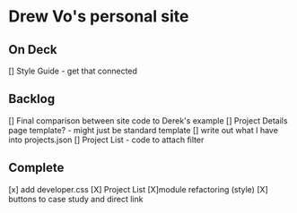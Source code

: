 # Drew Vo's personal site

## On Deck
[] Style Guide - get that connected


## Backlog
[] Final comparison between site code to Derek's example
[] Project Details page template? - might just be standard template
	[] write out what I have into projects.json
[] Project List - code to attach filter


## Complete
[x] add developer.css
[X] Project List
	[X]module refactoring (style)
	[X] buttons to case study and direct link